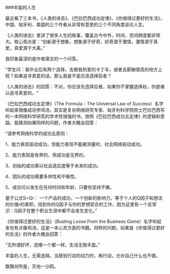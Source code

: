 
###丰盈的人生

最近看了三本书，《人类的进击》、《巴拉巴西成功定律》、《你值得过更好的生活》，中国、匈牙利、美国的三个作者从非常有意思的三个不同角度谈论人生。

 

《人类的进击》里讲了很多人生的故事，覆盖古今中外，时间、空间跨度都非常大。核心观点是：“创新源于想象，想象源于好奇，好奇源于激情，激情源于真爱，真爱源于大美。”

 

我印象最深的是作者唐文的一个问答。

 

“学生问：我毕业后有两个选择，去做我热爱的卡丁车，或者去薪酬很高的地方上班？如果追寻真爱的话，那么我是不是应该选择前者？

 

《人类的进击》的回答：不对，你应该先选择后者，如果你不掌握选择权，你是难以追寻真爱的。“

 

《巴拉巴西成功五定律》（The Formula - The Universal Law of Success）名字听起来很像成功学鸡汤，其实是复杂网络研究专家、匈牙利科学院院士巴拉巴西写的一本网络科学研究的学术性很强的书。按照《巴拉巴西成功五定律》的逻辑和思路，我猜测如果同样的问题，作者大概会回答：



“请参考网络科学的成功五原则：



1、能力表现驱动成功，但能力表现不能被测量时，社会网络驱动成功。 

2、能力表现是有界的，但成功是无界的。

3、初始的成功乘以社会适应度等于未来的成功。

4、团队的成功需要多样性和平衡性。

5、成功可以发生在任何时间和年龄，只要你坚持不懈。



基于公式S=Qr： 一个产品的成功，一个创新的影响力，等于个人的Q因子和想法的价值r的乘积。找到你的Q因子与你的梦想契合的工作，因为这里有一个反常识：Q因子在整个职业生涯中都不会发生变化。”

 

 

《你值得过更好的生活》（Busting Loose From the Business Game）名字听起来也有点像鸡汤，这是一本心灵方面的书籍。同样的问题，如果是《你值得过更好的生活》的作者大概会回答：

“无所谓好坏，选哪一个都一样。生活无限丰盈。”





丰盈的人生，无需选择。当感到行动的动力时，再行动，允许自己什么也不做。



飘飘何所是，天地一沙鸥。
